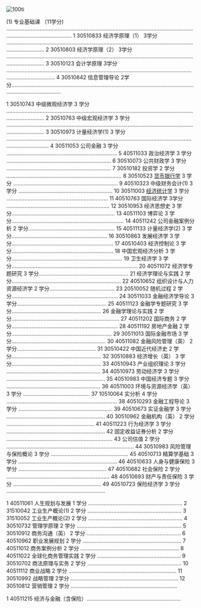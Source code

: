 ![100ti](/Users/oralbayzharylkassyn/Downloads/denisse-leon-544612-unsplash.jpg)

(1) 专业基础课 （11学分) …………………………………………..……………………………………………………………….……………………….…………...
1 30510833 经济学原理（1） 3学分 ……………………………..………………………………………………………….……………………….………………
2 30510803 经济学原理（2） 3学分 ……………………………..………………………………………………………….……………………….………………
3 30510123 会计学原理 3学分 ……………………………..……………………………..………………………………….……………………….…………….
4 30510842 信息管理导论 2学分……………………………..……………………………………………………………….……………………….………………..

1 30510743 中级微观经济学 3 学分 ……………………………..………………………………………………………….……………………….………………
2 30510763 中级宏观经济学 3 学分 ……………………………..………………………………………………………….……………………….………………
3 30510973 计量经济学(1) 3 学分 ……………………………..………………………..………………………………….……………………….………………
4 30511053 公司金融 3 学分 ……………………………..…………………………….....
5 40511033 政治经济学 3 学分 ……………………………..…………………………….
6 30510073 公共财政学 3 学分 ……………………………..…………………………….
7 30510182 投资学 2 学分 ……………………………..…………………………………..
8 30510523  [货币银行学](https://www.baidu.com/s?wd=%E8%B4%A7%E5%B8%81%E9%93%B6%E8%A1%8C%E5%AD%A6&tn=SE_PcZhidaonwhc_ngpagmjz&rsv_dl=gh_pc_zhidao) 3 学分 ……………………………..…………………………….
9 40510323 中级财务会计(1) 3 学分 ……………………………..………………………
10 30511003  [经济统计学](https://www.baidu.com/s?wd=%E7%BB%8F%E6%B5%8E%E7%BB%9F%E8%AE%A1%E5%AD%A6&tn=SE_PcZhidaonwhc_ngpagmjz&rsv_dl=gh_pc_zhidao) 3 学分 ……………………………..……………………….....
11 40510763 国际经济学 3学分 ……………………………..………………………......
12 30510953 经济思想史 3 学分……………………………..……………………………
13 40511103 博弈论 3 学分……………………………..…………………………………
14 40511242 公司金融案例分析 2 学分……………………………..………………….
15 40511133 计量经济学(2) 3 学分……………………………..……………………….
16 30510863 发展经济学 3 学分……………………………..……………………….....
17 40510403 经济控制论 3 学分……………………………..……………………….....
18 中国宏观经济分析 3 学分……………………………..…………………………….....
19 卫生经济学 3 学分……………………………..………………………………………...
20 40511072 经济学专题研究 3 学分……………………………..……………………
21 经济学理论与实践 2 学分……………………………..……………………………....
22 40510652 组织设计与人力资源经济学 2 学分……………………………..….....
23 20510052 随机过程 2 学分……………………………..……………………………..
24 30511033 金融经济学导论 3 学分……………………………..……………………
25 40511123 金融学专题研究 3 学分……………………………..……………………
26 金融学理论与实践 2 学分……………………………..……………………………...
27 40511202 国际商务 2 学分……………………………..……………………………..
28 40511192 房地产金融 2 学分……………………………..………………………....
29 30511013 国际金融市场 3 学分……………………………..………………………
30 40511082 金融风险管理（英） 2 学分……………………………..……………..
31 30510422 中国近代经济史 2 学分……………………………..……………………
32 30510883 经济增长（英） 3 学分……………………………..……………………
33 40510943 产业组织理论 3 学分 ……………………………..………………………
34 40510973 劳动经济学 3 学分 ……………………………..………………………...
35 40510983 中国经济专题 3 学分 ……………………………..………………………
36 40511003 环境与资源经济学（英） 3 学分 ……………………………..………
37 10510064 实分析 4 学分 ……………………………..…………………………….....
38 40510293 金融工程导论 3 学分 ……………………………..………………………
39 40510673 实证金融学 3 学分 ……………………………..………………………...
40 30510962 金融机构（英） 2 学分 ……………………………..…………………..
41 40511223 行为经济学 3 学分 ……………………………..………………………...
42 固定收益证券分析 2 学分 ……………………………..……………………………..
43 公司估值 2 学分 ……………………………..………………………………………....
44 30510983 风险管理与保险概论 3 学分 ……………………………..…………….
45 40510713 精算学基础 3 学分 ……………………………..………………………...
46 40510633 人身与健康保险 3 学分 ……………………………..…………………..
47 40510682 社会保险 2 学分 ……………………………..………………………......
48 40510693 财产与责任保险 3 学分 ……………………………..…………………..
49 40510723 保险经济学 3 学分 ……………………………..………………………...

1 40511061 人生规划与发展 1 学分 ……………………………..………………………
2 31510042 工业生产概论(1) 2 学分 ……………………………..………………………
3 31510052 工业生产概论(2) 2 学分 ……………………………..………………………
4 30510732 管理学原理 2 学分 ……………………………..…………………………….
5 30510912 商务沟通（英） 2 学分 ……………………………..……………………...
6 40510962 职业发展规划 2 学分 ……………………………..………………………...
7 40511012 商务案例分析 2 学分 ……………………………..………………………...
8 40511022 全球化商务管理实践 2 学分 ……………………………..………………..
9 30510702 商法原理与实务 2 学分 ……………………………..………………………
10 40511112 商业战略 2 学分 ……………………………..……………………………...
11 30510992 战略管理 2学分 ……………………………..……………………………...
12 30510812 营销管理 2 学分 ……………………………..……………………………..

 
1 40511215 经济与金融（含保险）……………………………..………………………
